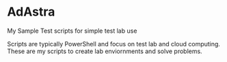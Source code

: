 # AdAstra
My Sample Test scripts for simple test lab use

Scripts are typically PowerShell and focus on test lab and cloud computing. These are my scripts to create lab enviornments and solve problems.
